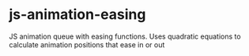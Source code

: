 # js-animation-easing
JS animation queue with easing functions. Uses quadratic equations to calculate animation positions that ease in or out
